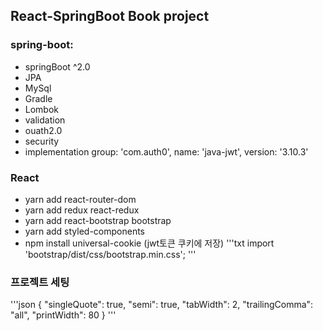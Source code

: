 ## React-SpringBoot Book project

### spring-boot:

- springBoot ^2.0
- JPA
- MySql
- Gradle
- Lombok
- validation
- ouath2.0
- security
- implementation group: 'com.auth0', name: 'java-jwt', version: '3.10.3'

### React

- yarn add react-router-dom
- yarn add redux react-redux
- yarn add react-bootstrap bootstrap
- yarn add styled-components
- npm install universal-cookie (jwt토큰 쿠키에 저장)
  '''txt
  import 'bootstrap/dist/css/bootstrap.min.css';
  '''

### 프로젝트 세팅

'''json
{
"singleQuote": true,
"semi": true,
"tabWidth": 2,
"trailingComma": "all",
"printWidth": 80
}
'''
